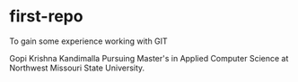 # first-repo
To gain some experience working with GIT

Gopi Krishna Kandimalla Pursuing Master's in Applied Computer Science at Northwest Missouri State University.

